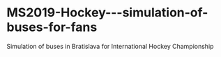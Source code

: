 # MS2019-Hockey---simulation-of-buses-for-fans
Simulation of buses in Bratislava for International Hockey Championship
